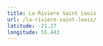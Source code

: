 ```yaml
---
title: La Riviere Saint Louis
url: /la-riviere-saint-louis/
latitude: -21.27
longitude: 55.443
---
```

